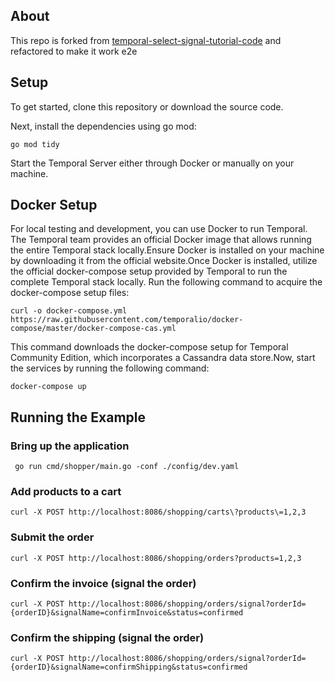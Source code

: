 ## About

This repo is forked from [temporal-select-signal-tutorial-code](https://github.com/unijad/temporal-select-signal-tutorial-code) and refactored to make it work e2e

## Setup

To get started, clone this repository or download the source code.

Next, install the dependencies using go mod:

`go mod tidy`

Start the Temporal Server either through Docker or manually on your machine.

## Docker Setup

For local testing and development, you can use Docker to run Temporal. The Temporal team provides an official Docker image that allows running the entire Temporal stack locally.Ensure Docker is installed on your machine by downloading it from the official website.Once Docker is installed, utilize the official docker-compose setup provided by Temporal to run the complete Temporal stack locally. Run the following command to acquire the docker-compose setup files:

`curl -o docker-compose.yml https://raw.githubusercontent.com/temporalio/docker-compose/master/docker-compose-cas.yml`

This command downloads the docker-compose setup for Temporal Community Edition, which incorporates a Cassandra data store.Now, start the services by running the following command:

`docker-compose up`

## Running the Example

### Bring up the application
```shell
 go run cmd/shopper/main.go -conf ./config/dev.yaml
```

### Add products to a cart 
```shell
curl -X POST http://localhost:8086/shopping/carts\?products\=1,2,3
```

### Submit the order
```shell
curl -X POST http://localhost:8086/shopping/orders?products=1,2,3
```
### Confirm the invoice (signal the order)
```shell
curl -X POST http://localhost:8086/shopping/orders/signal?orderId={orderID}&signalName=confirmInvoice&status=confirmed
```

### Confirm the shipping (signal the order)
```shell
curl -X POST http://localhost:8086/shopping/orders/signal?orderId={orderID}&signalName=confirmShipping&status=confirmed
```